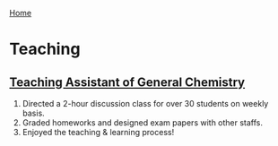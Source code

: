 [Home](index.md)
# Teaching
## [Teaching Assistant of General Chemistry](https://github.com/Christina200/VC210-Recitation-Class)
1. Directed a 2-hour discussion class for over 30 students on weekly basis.
2. Graded homeworks and designed exam papers with other staffs.
3. Enjoyed the teaching & learning process!
